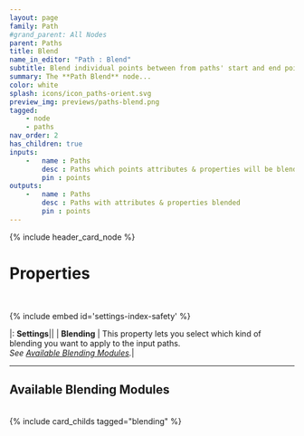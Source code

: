 ```yaml
---
layout: page
family: Path
#grand_parent: All Nodes
parent: Paths
title: Blend
name_in_editor: "Path : Blend"
subtitle: Blend individual points between from paths' start and end points.
summary: The **Path Blend** node...
color: white
splash: icons/icon_paths-orient.svg
preview_img: previews/paths-blend.png
tagged: 
    - node
    - paths
nav_order: 2
has_children: true
inputs:
    -   name : Paths
        desc : Paths which points attributes & properties will be blended
        pin : points
outputs:
    -   name : Paths
        desc : Paths with attributes & properties blended
        pin : points
---
```


{% include header_card_node %}

# Properties
<br> 

{% include embed id='settings-index-safety' %}

|: **Settings**||
| **Blending**           | This property lets you select which kind of blending you want to apply to the input paths.<br>*See [Available Blending Modules](#available-blending-modules).*|

---
## Available Blending Modules
<br>
{% include card_childs tagged="blending" %}
